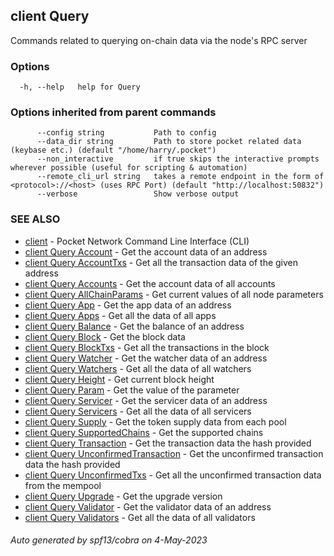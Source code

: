 ## client Query

Commands related to querying on-chain data via the node's RPC server

### Options

```
  -h, --help   help for Query
```

### Options inherited from parent commands

```
      --config string           Path to config
      --data_dir string         Path to store pocket related data (keybase etc.) (default "/home/harry/.pocket")
      --non_interactive         if true skips the interactive prompts wherever possible (useful for scripting & automation)
      --remote_cli_url string   takes a remote endpoint in the form of <protocol>://<host> (uses RPC Port) (default "http://localhost:50832")
      --verbose                 Show verbose output
```

### SEE ALSO

* [client](client.md)	 - Pocket Network Command Line Interface (CLI)
* [client Query Account](client_Query_Account.md)	 - Get the account data of an address
* [client Query AccountTxs](client_Query_AccountTxs.md)	 - Get all the transaction data of the given address
* [client Query Accounts](client_Query_Accounts.md)	 - Get the account data of all accounts
* [client Query AllChainParams](client_Query_AllChainParams.md)	 - Get current values of all node parameters
* [client Query App](client_Query_App.md)	 - Get the app data of an address
* [client Query Apps](client_Query_Apps.md)	 - Get all the data of all apps
* [client Query Balance](client_Query_Balance.md)	 - Get the balance of an address
* [client Query Block](client_Query_Block.md)	 - Get the block data
* [client Query BlockTxs](client_Query_BlockTxs.md)	 - Get all the transactions in the block
* [client Query Watcher](client_Query_Watcher.md)	 - Get the watcher data of an address
* [client Query Watchers](client_Query_Watchers.md)	 - Get all the data of all watchers
* [client Query Height](client_Query_Height.md)	 - Get current block height
* [client Query Param](client_Query_Param.md)	 - Get the value of the parameter
* [client Query Servicer](client_Query_Servicer.md)	 - Get the servicer data of an address
* [client Query Servicers](client_Query_Servicers.md)	 - Get all the data of all servicers
* [client Query Supply](client_Query_Supply.md)	 - Get the token supply data from each pool
* [client Query SupportedChains](client_Query_SupportedChains.md)	 - Get the supported chains
* [client Query Transaction](client_Query_Transaction.md)	 - Get the transaction data the hash provided
* [client Query UnconfirmedTransaction](client_Query_UnconfirmedTransaction.md)	 - Get the unconfirmed transaction data the hash provided
* [client Query UnconfirmedTxs](client_Query_UnconfirmedTxs.md)	 - Get all the unconfirmed transaction data from the mempool
* [client Query Upgrade](client_Query_Upgrade.md)	 - Get the upgrade version
* [client Query Validator](client_Query_Validator.md)	 - Get the validator data of an address
* [client Query Validators](client_Query_Validators.md)	 - Get all the data of all validators

###### Auto generated by spf13/cobra on 4-May-2023

